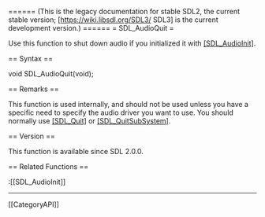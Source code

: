 ====== (This is the legacy documentation for stable SDL2, the current stable version; [https://wiki.libsdl.org/SDL3/ SDL3] is the current development version.) ======
= SDL_AudioQuit =

Use this function to shut down audio if you initialized it with [[SDL_AudioInit]]().

== Syntax ==

<syntaxhighlight lang='c'>
void SDL_AudioQuit(void);
</syntaxhighlight>

== Remarks ==

This function is used internally, and should not be used unless you have a
specific need to specify the audio driver you want to use. You should
normally use [[SDL_Quit]]() or [[SDL_QuitSubSystem]]().

== Version ==

This function is available since SDL 2.0.0.

== Related Functions ==

:[[SDL_AudioInit]]

----
[[CategoryAPI]]


